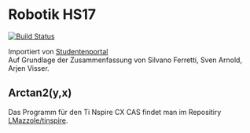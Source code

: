 # Robotik HS17

[![Build Status](https://travis-ci.org/LMazzole/RobotikHs17.svg?branch=master)](https://travis-ci.org/LMazzole/RobotikHs17)

Importiert von [Studentenportal](https://studentenportal.ch/dokumente/rob/)  
Auf Grundlage der Zusammenfassung von Silvano Ferretti, Sven Arnold, Arjen Visser. 

## Arctan2(y,x)
Das Programm für den Ti Nspire CX CAS findet man im Repositiry [LMazzole/tinspire](https://github.com/LMazzole/tinspire).

